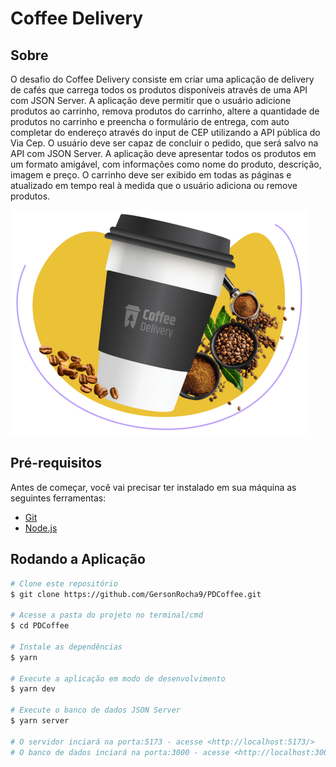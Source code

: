 # Coffee Delivery

## Sobre

O desafio do Coffee Delivery consiste em criar uma aplicação de delivery de cafés que carrega todos os produtos disponíveis através de uma API com JSON Server. A aplicação deve permitir que o usuário adicione produtos ao carrinho, remova produtos do carrinho, altere a quantidade de produtos no carrinho e preencha o formulário de entrega, com auto completar do endereço através do input de CEP utilizando a API pública do Via Cep. O usuário deve ser capaz de concluir o pedido, que será salvo na API com JSON Server. A aplicação deve apresentar todos os produtos em um formato amigável, com informações como nome do produto, descrição, imagem e preço. O carrinho deve ser exibido em todas as páginas e atualizado em tempo real à medida que o usuário adiciona ou remove produtos.

![Logo do Projeto](https://raw.githubusercontent.com/MatheusAndrade23/Coffee_Delivery/main/src/assets/homeImage.png)

## Pré-requisitos

Antes de começar, você vai precisar ter instalado em sua máquina as seguintes ferramentas:

- [Git](https://git-scm.com)
- [Node.js](https://nodejs.org/)

## Rodando a Aplicação

```bash
# Clone este repositório
$ git clone https://github.com/GersonRocha9/PDCoffee.git

# Acesse a pasta do projeto no terminal/cmd
$ cd PDCoffee

# Instale as dependências
$ yarn

# Execute a aplicação em modo de desenvolvimento
$ yarn dev

# Execute o banco de dados JSON Server
$ yarn server

# O servidor inciará na porta:5173 - acesse <http://localhost:5173/>
# O banco de dados inciará na porta:3000 - acesse <http://localhost:3000/coffees>
```
